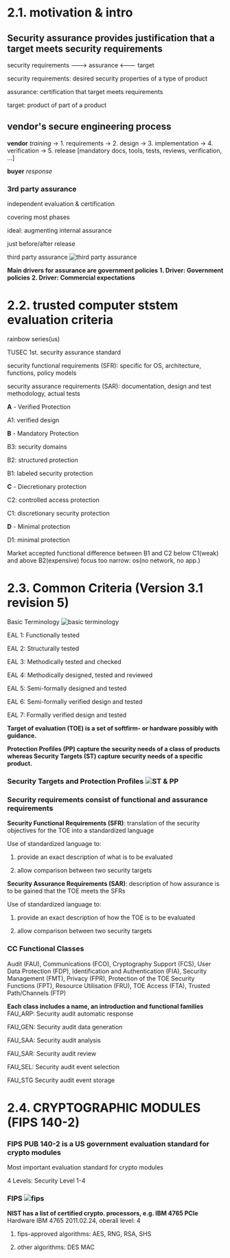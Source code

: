 # 2.1. motivation & intro
## Security assurance provides justification that a target meets security requirements
security requirements	--->	assurance	<---	target

security requirements: desired security properties of a type of product

assurance: certification that target meets requirements

target: product of part of a product

## vendor's secure engineering process

**vendor**
_training_ -> 1. requirements -> 2. design -> 3. implementation -> 4. verification -> 5. release [mandatory docs, tools, tests, reviews, verification, ...]

**buyer**
_response_

### 3rd party assurance
independent evaluation & certification

covering most phases

ideal: augmenting internal assurance

just before/after release

third party assurance ![third party assurance](./img/3rdpartyassurance.png)

__Main drivers for assurance are government policies__
**1. Driver: Government policies**
**2. Driver: Commercial expectations**

# 2.2. trusted computer ststem evaluation criteria
rainbow series(us)

TUSEC 1st. security assurance standard

security functional requirements (SFR): specific for OS, architecture, functions, policy models

security assurance requirements (SAR): documentation, design and test methodology, actual tests

**A** - Verified Protection

A1: verified design

**B** - Mandatory Protection

B3: security domains

B2: structured protection

B1: labeled security protection

**C** - Diecretionary protection

C2: controlled access protection

C1: discretionary security protection

**D** - Minimal protection

D1: minimal protection

Market accepted functional difference between B1 and C2
below C1(weak) and above B2(expensive)
focus too narrow: os(no network, no app.)

# 2.3. Common Criteria (Version 3.1 revision 5)
Basic Terminology ![basic terminology](./img/CC_basicterminology.png)

EAL 1: Functionally tested

EAL 2: Structurally tested

EAL 3: Methodically tested and checked

EAL 4: Methodically designed, tested and reviewed

EAL 5: Semi-formally designed and tested

EAL 6: Semi-formally verified design and tested

EAL 7: Formally verified design and tested

**Target of evaluation (TOE) is a set of softfirm- or hardware possibly with guidance.**

**Protection Profiles (PP) capture the security needs of a class of products whereas Security Targets (ST) capture security needs of a specific product.**

### Security Targets and Protection Profiles ![ST & PP](./img/ST&PP.png)

### Security requirements consist of functional and assurance requirements
**Security Functional Requirements (SFR)**: translation of the security objectives for the TOE into a standardized language

Use of standardized language to:

1. provide an exact description of what is to be evaluated

2. allow comparison between two security targets

**Security Assurance Requirements (SAR)**: description of how assurance is to be gained that the TOE meets the SFRs

Use of standardized language to:

1. provide an exact description of how the TOE is to be evaluated

2. allow comparison between two security targets

### CC Functional Classes
Audit (FAU), 
Communications (FCO), 
Cryptography Support (FCS), 
User Data Protection (FDP), 
Identification and Authentication (FIA),
Security Management (FMT), 
Privacy (FPR), 
Protection of the TOE Security Functions (FPT), 
Resource Utilisation (FRU), 
TOE Access (FTA), 
Trusted Path/Channels (FTP)

**Each class includes a name, an introduction and functional families**
FAU_ARP: Security audit automatic
response

FAU_GEN: Security audit data generation

FAU_SAA: Security audit analysis

FAU_SAR: Security audit review

FAU_SEL: Security audit event selection

FAU_STG Security audit event storage


# 2.4. CRYPTOGRAPHIC MODULES (FIPS 140-2)
### FIPS PUB 140-2 is a US government evaluation standard for crypto modules
Most important evaluation standard for crypto modules

4 Levels: Security Level 1-4
### FIPS ![fips](./img/fips.png)

**NIST has a list of certified crypto. processors, e.g. IBM 4765 PCIe**
Hardware IBM 4765 2011.02.24, oberall level: 4

1. fips-approved algorithms: AES, RNG, RSA, SHS

2. other algorithms: DES MAC